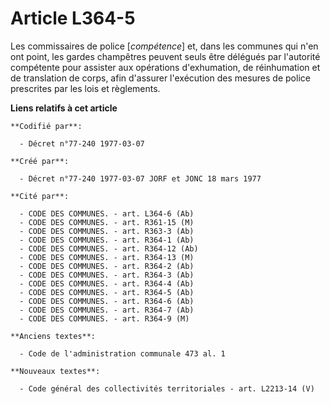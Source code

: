 # Article L364-5

Les commissaires de police [*compétence*] et, dans les communes qui n'en ont point, les gardes champêtres peuvent seuls être
délégués par l'autorité compétente pour assister aux opérations d'exhumation, de réinhumation et de translation de corps,
afin d'assurer l'exécution des mesures de police prescrites par les lois et règlements.

**Liens relatifs à cet article**

	**Codifié par**:

	  - Décret n°77-240 1977-03-07

	**Créé par**:

	  - Décret n°77-240 1977-03-07 JORF et JONC 18 mars 1977

	**Cité par**:

	  - CODE DES COMMUNES. - art. L364-6 (Ab)
	  - CODE DES COMMUNES. - art. R361-15 (M)
	  - CODE DES COMMUNES. - art. R363-3 (Ab)
	  - CODE DES COMMUNES. - art. R364-1 (Ab)
	  - CODE DES COMMUNES. - art. R364-12 (Ab)
	  - CODE DES COMMUNES. - art. R364-13 (M)
	  - CODE DES COMMUNES. - art. R364-2 (Ab)
	  - CODE DES COMMUNES. - art. R364-3 (Ab)
	  - CODE DES COMMUNES. - art. R364-4 (Ab)
	  - CODE DES COMMUNES. - art. R364-5 (Ab)
	  - CODE DES COMMUNES. - art. R364-6 (Ab)
	  - CODE DES COMMUNES. - art. R364-7 (Ab)
	  - CODE DES COMMUNES. - art. R364-9 (M)

	**Anciens textes**:

	  - Code de l'administration communale 473 al. 1

	**Nouveaux textes**:

	  - Code général des collectivités territoriales - art. L2213-14 (V)

